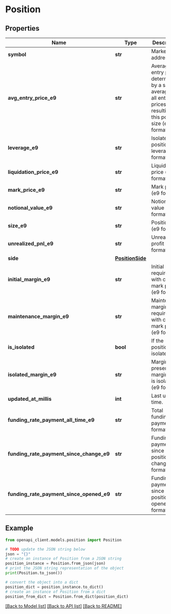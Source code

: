 # Position


## Properties

Name | Type | Description | Notes
------------ | ------------- | ------------- | -------------
**symbol** | **str** | Market address. | 
**avg_entry_price_e9** | **str** | Average entry price determined by a simple average of all entry prices resulting in this position size (e9 format). | 
**leverage_e9** | **str** | Isolated position leverage (e9 format). | 
**liquidation_price_e9** | **str** | Liquidation price (e9 format). | 
**mark_price_e9** | **str** | Mark price (e9 format). | 
**notional_value_e9** | **str** | Notional value (e9 format). | 
**size_e9** | **str** | Position size (e9 format). | 
**unrealized_pnl_e9** | **str** | Unrealized profit (e9 format). | 
**side** | [**PositionSide**](PositionSide.md) |  | 
**initial_margin_e9** | **str** | Initial margin required with current mark price (e9 format). | 
**maintenance_margin_e9** | **str** | Maintenance margin required with current mark price (e9 format). | 
**is_isolated** | **bool** | If the position is isolated. | 
**isolated_margin_e9** | **str** | Margin value present if margin type is isolated (e9 format). | 
**updated_at_millis** | **int** | Last update time. | 
**funding_rate_payment_all_time_e9** | **str** | Total funding rate payment (e9 format). | 
**funding_rate_payment_since_change_e9** | **str** | Funding rate payment since last position change (e9 format). | 
**funding_rate_payment_since_opened_e9** | **str** | Funding rate payment since position opened (e9 format). | 

## Example

```python
from openapi_client.models.position import Position

# TODO update the JSON string below
json = "{}"
# create an instance of Position from a JSON string
position_instance = Position.from_json(json)
# print the JSON string representation of the object
print(Position.to_json())

# convert the object into a dict
position_dict = position_instance.to_dict()
# create an instance of Position from a dict
position_from_dict = Position.from_dict(position_dict)
```
[[Back to Model list]](../README.md#documentation-for-models) [[Back to API list]](../README.md#documentation-for-api-endpoints) [[Back to README]](../README.md)


